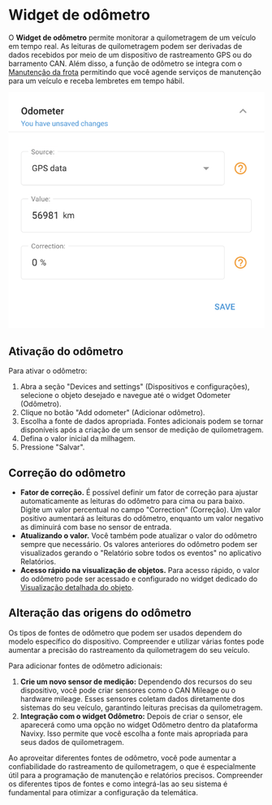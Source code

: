 # Widget de odômetro

O **Widget de odômetro** permite monitorar a quilometragem de um veículo em tempo real. As leituras de quilometragem podem ser derivadas de dados recebidos por meio de um dispositivo de rastreamento GPS ou do barramento CAN. Além disso, a função de odômetro se integra com o [Manutenção da frota](../../gerenciamento-de-frotas/manutencao.md) permitindo que você agende serviços de manutenção para um veículo e receba lembretes em tempo hábil.

![image-20240815-181307.png](attachments/image-20240815-181307.png)

## Ativação do odômetro

Para ativar o odômetro:

1. Abra a seção "Devices and settings" (Dispositivos e configurações), selecione o objeto desejado e navegue até o widget Odometer (Odômetro).
2. Clique no botão "Add odometer" (Adicionar odômetro).
3. Escolha a fonte de dados apropriada. Fontes adicionais podem se tornar disponíveis após a criação de um sensor de medição de quilometragem.
4. Defina o valor inicial da milhagem.
5. Pressione "Salvar".

## Correção do odômetro

- **Fator de correção.** É possível definir um fator de correção para ajustar automaticamente as leituras do odômetro para cima ou para baixo. Digite um valor percentual no campo "Correction" (Correção). Um valor positivo aumentará as leituras do odômetro, enquanto um valor negativo as diminuirá com base no sensor de entrada.
- **Atualizando o valor.** Você também pode atualizar o valor do odômetro sempre que necessário. Os valores anteriores do odômetro podem ser visualizados gerando o "Relatório sobre todos os eventos" no aplicativo Relatórios.
- **Acesso rápido na visualização de objetos.** Para acesso rápido, o valor do odômetro pode ser acessado e configurado no widget dedicado do [Visualização detalhada do objeto](../../rastreamento-por-gps/lista-de-objetos/visualizacao-detalhada-do-objeto.md).

## Alteração das origens do odômetro

Os tipos de fontes de odômetro que podem ser usados dependem do modelo específico do dispositivo. Compreender e utilizar várias fontes pode aumentar a precisão do rastreamento da quilometragem do seu veículo.

Para adicionar fontes de odômetro adicionais:

1. **Crie um novo sensor de medição:** Dependendo dos recursos do seu dispositivo, você pode criar sensores como o CAN Mileage ou o hardware mileage. Esses sensores coletam dados diretamente dos sistemas do seu veículo, garantindo leituras precisas da quilometragem.
2. **Integração com o widget Odômetro:** Depois de criar o sensor, ele aparecerá como uma opção no widget Odômetro dentro da plataforma Navixy. Isso permite que você escolha a fonte mais apropriada para seus dados de quilometragem.

Ao aproveitar diferentes fontes de odômetro, você pode aumentar a confiabilidade do rastreamento de quilometragem, o que é especialmente útil para a programação de manutenção e relatórios precisos. Compreender os diferentes tipos de fontes e como integrá-las ao seu sistema é fundamental para otimizar a configuração da telemática.